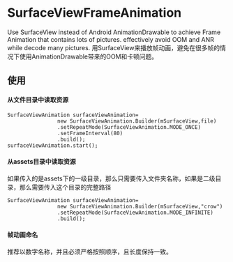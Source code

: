# SurfaceViewFrameAnimation
Use SurfaceView instead of Android AnimationDrawable to achieve Frame Animation that contains lots of pictures.
effectively avoid OOM and ANR while decode many pictures.
用SurfaceView来播放帧动画，避免在很多帧的情况下使用AnimationDrawable带来的OOM和卡顿问题。
## 使用 
#### 从文件目录中读取资源
```
SurfaceViewAnimation surfaceViewAnimation=
                new SurfaceViewAnimation.Builder(mSurfaceView,file)
                .setRepeatMode(SurfaceViewAnimation.MODE_ONCE)
                .setFrameInterval(80)
                .build();
surfaceViewAnimation.start();
```
#### 从assets目录中读取资源
如果传入的是assets下的一级目录，那么只需要传入文件夹名称，如果是二级目录，那么需要传入这个目录的完整路径
```
SurfaceViewAnimation surfaceViewAnimation=
                new SurfaceViewAnimation.Builder(mSurfaceView,"crow")
                .setRepeatMode(SurfaceViewAnimation.MODE_INFINITE)
                .build();
```
#### 帧动画命名
推荐以数字名称，并且必须严格按照顺序，且长度保持一致。

